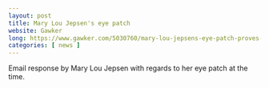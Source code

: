 ```yaml
---
layout: post
title: Mary Lou Jepsen's eye patch
website: Gawker
long: https://www.gawker.com/5030760/mary-lou-jepsens-eye-patch-proves-more-popular-than-many-of-negropontes-ideas
categories: [ news ]
---
```

Email response by Mary Lou Jepsen with regards to her eye patch at the time.